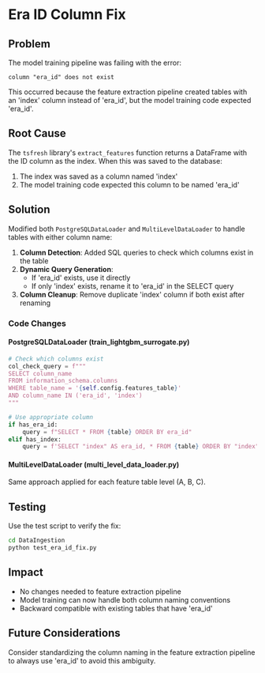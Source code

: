 # Era ID Column Fix

## Problem

The model training pipeline was failing with the error:
```
column "era_id" does not exist
```

This occurred because the feature extraction pipeline created tables with an 'index' column instead of 'era_id', but the model training code expected 'era_id'.

## Root Cause

The `tsfresh` library's `extract_features` function returns a DataFrame with the ID column as the index. When this was saved to the database:
1. The index was saved as a column named 'index'
2. The model training code expected this column to be named 'era_id'

## Solution

Modified both `PostgreSQLDataLoader` and `MultiLevelDataLoader` to handle tables with either column name:

1. **Column Detection**: Added SQL queries to check which columns exist in the table
2. **Dynamic Query Generation**: 
   - If 'era_id' exists, use it directly
   - If only 'index' exists, rename it to 'era_id' in the SELECT query
3. **Column Cleanup**: Remove duplicate 'index' column if both exist after renaming

### Code Changes

#### PostgreSQLDataLoader (train_lightgbm_surrogate.py)
```python
# Check which columns exist
col_check_query = f"""
SELECT column_name
FROM information_schema.columns
WHERE table_name = '{self.config.features_table}'
AND column_name IN ('era_id', 'index')
"""

# Use appropriate column
if has_era_id:
    query = f"SELECT * FROM {table} ORDER BY era_id"
elif has_index:
    query = f'SELECT "index" AS era_id, * FROM {table} ORDER BY "index"'
```

#### MultiLevelDataLoader (multi_level_data_loader.py)
Same approach applied for each feature table level (A, B, C).

## Testing

Use the test script to verify the fix:
```bash
cd DataIngestion
python test_era_id_fix.py
```

## Impact

- No changes needed to feature extraction pipeline
- Model training can now handle both column naming conventions
- Backward compatible with existing tables that have 'era_id'

## Future Considerations

Consider standardizing the column naming in the feature extraction pipeline to always use 'era_id' to avoid this ambiguity.